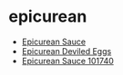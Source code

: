 # epicurean

 * [Epicurean Sauce](../../index/e/epicurean-sauce-101740.json)
 * [Epicurean Deviled Eggs](../../index/e/epicurean-deviled-eggs.json)
 * [Epicurean Sauce 101740](../../index/e/epicurean-sauce-101740.json)
